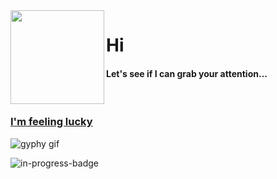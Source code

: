 <img align="left" height="150" src="https://user-images.githubusercontent.com/5083214/156877684-70d66b18-8bc3-46c2-8979-c2725767fd69.gif">

# Hi
#### Let's see if I can grab your attention...

<br/>

### [I'm feeling lucky](https://fct5mvs0s5.execute-api.us-east-2.amazonaws.com)
![gyphy gif](https://media0.giphy.com/media/gTnVdixTkV8HU6iSZN/giphy.gif?cid=bfae73223nlf01bh297rirtiasqlw34b0b6vx5sxwno5ce1t&rid=giphy.gif&ct=g)

![in-progress-badge](https://img.shields.io/badge/IN-PROGRESS-brightgreen)

